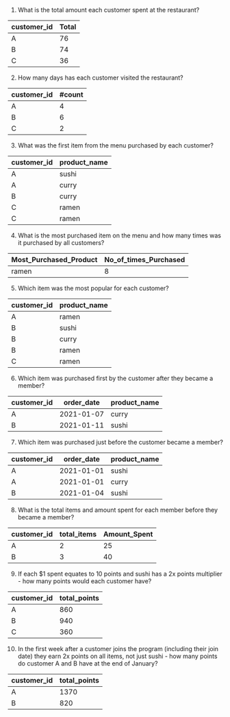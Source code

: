 1. What is the total amount each customer spent at the restaurant?

|customer_id|Total|
|---|---|
|A|76|
|B|74|
|C|36|

2. How many days has each customer visited the restaurant?

|customer_id|#count|
|---|---|
|A|4|
|B|6|
|C|2|

3. What was the first item from the menu purchased by each customer?

|customer_id|product_name|
|---|---|
|A|sushi|
|A|curry|
|B|curry|
|C|ramen|
|C|ramen|


4. What is the most purchased item on the menu and how many times was it purchased by all customers?

|Most_Purchased_Product|No_of_times_Purchased|
|---|---|
|ramen|8|


5. Which item was the most popular for each customer?

|customer_id|product_name|
|---|---|
|A|ramen|
|B|sushi|
|B|curry|
|B|ramen|
|C|ramen|

6.  Which item was purchased first by the customer after they became a member?

|customer_id|order_date|product_name|
|---|---|---|
|A|2021-01-07|curry|
|B|2021-01-11|sushi|

7. Which item was purchased just before the customer became a member?

|customer_id|order_date|product_name|
|---|---|---|
|A|2021-01-01|sushi|
|A|2021-01-01|curry|
|B|2021-01-04|sushi|

8. What is the total items and amount spent for each member before they became a member?

|customer_id|total_items|Amount_Spent|
|---|---|---|
|A|2|25|
|B|3|40|

9. If each $1 spent equates to 10 points and sushi has a 2x points multiplier - how many points would each customer have?

|customer_id|total_points|
|---|---|
|A|860|
|B|940|
|C|360|

10. In the first week after a customer joins the program (including their join date) they earn 2x points on all items, not just sushi - how many points do customer A and B have at the end of January?

|customer_id|total_points|
|---|---|
|A|1370|
|B|820|
